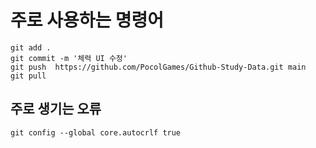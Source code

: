 # 주로 사용하는 명령어
```
git add .
git commit -m '체력 UI 수정'
git push  https://github.com/PocolGames/Github-Study-Data.git main
git pull
```

## 주로 생기는 오류
```
git config --global core.autocrlf true
```
